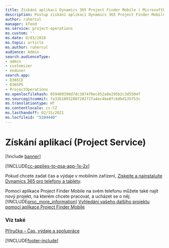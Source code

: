 ```yaml
---
title: Získání aplikací Dynamics 365 Project Finder Mobile | MicrosoftDocs
description: Postup získání aplikací Dynamics 365 Project Finder Mobile
author: ruhercul
manager: kfend
ms.service: project-operations
ms.custom: ''
ms.date: 8/03/2018
ms.topic: article
ms.author: ruhercul
audience: Admin
search.audienceType:
- admin
- customizer
- enduser
search.app:
- D365CE
- D365PS
- ProjectOperations
ms.openlocfilehash: 059409398d7dc3074f0ec852a8e295b2c3d5504f
ms.sourcegitcommit: fa32b1893286f20271fa4ec4be8fc68bd135f53c
ms.translationtype: HT
ms.contentlocale: cs-CZ
ms.lasthandoff: 02/15/2021
ms.locfileid: "5284440"
---
```

# <a name="get-the-apps-project-service"></a>Získání aplikací (Project Service)

[!include [banner](../includes/psa-now-project-operations.md)]

[!INCLUDE[cc-applies-to-psa-app-1x-2x](../includes/cc-applies-to-psa-app-1x-2x.md)]

Pokud chcete zadat čas a výdaje v mobilním zařízení, [Získejte a nainstalujte Dynamics 365 pro telefony a tablety](https://docs.microsoft.com/dynamics365/mobile-app/dynamics-365-phones-tablets-users-guide).  
  
 Pomocí aplikace Project Finder Mobile na svém telefonu můžete také najít nový projekt, na kterém chcete pracovat, a ucházet se o něj. [!INCLUDE[proc_more_information](../includes/proc-more-information.md)] [Vyhledání vašeho dalšího projektu pomocí aplikace Project Finder Mobile](../psa/find-next-project-finder-mobile-app.md) 
  
### <a name="see-also"></a>Viz také  
 [Příručka – Čas, výdaje a spolupráce](../psa/time-expense-collaboration-guide.md)


[!INCLUDE[footer-include](../includes/footer-banner.md)]